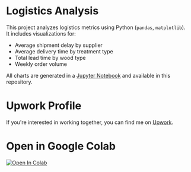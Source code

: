 # Logistics Analysis

This project analyzes logistics metrics using Python (`pandas`, `matplotlib`).  
It includes visualizations for:
- Average shipment delay by supplier  
- Average delivery time by treatment type  
- Total lead time by wood type  
- Weekly order volume

All charts are generated in a [Jupyter Notebook](logistics_metrics.ipynb) and available in this repository.

# Upwork Profile

If you're interested in working together, you can find me on [Upwork](https://www.upwork.com/freelancers/~01exampleprofile).

# Open in Google Colab

[![Open In Colab](https://colab.research.google.com/assets/colab-badge.svg)](https://colab.research.google.com/github/Andrei-analyst/logistics-analysis/blob/main/logistics_metrics.ipynb)






